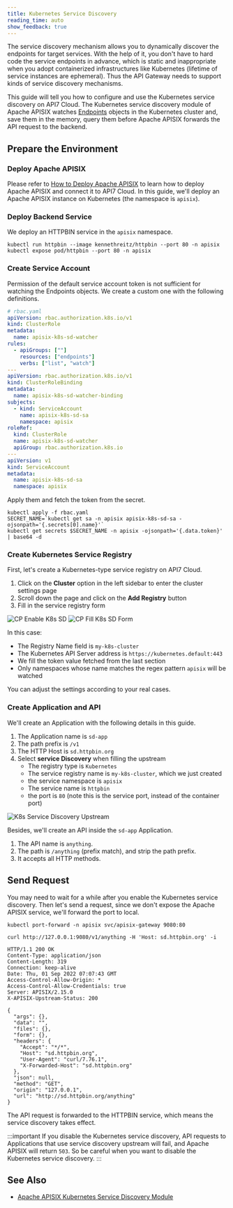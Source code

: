 ```yaml
---
title: Kubernetes Service Discovery
reading_time: auto
show_feedback: true
---
```


The service discovery mechanism allows you to dynamically discover the endpoints for target services. With the
help of it, you don't have to hard code the service endpoints in advance, which is static and inappropriate
when you adopt containerized infrastructures like Kubernetes (lifetime of service instances are ephemeral).
Thus the API Gateway needs to support kinds of service discovery mechanisms.

This guide will tell you how to configure and use the Kubernetes service discovery on API7 Cloud. The Kubernetes
service discovery module of Apache APISIX watches [Endpoints](https://kubernetes.io/docs/concepts/services-networking/service/)
objects in the Kubernetes cluster and, save them in the memory, query them before Apache APISIX forwards the API request to
the backend.

Prepare the Environment
-----------------------

### Deploy Apache APISIX

Please refer to [How to Deploy Apache APISIX](../../product/how-to-deploy-apache-apisix.md) to learn how to deploy
Apache APISIX and connect it to API7 Cloud. In this guide, we'll deploy an Apache APISIX instance on Kubernetes (the namespace is `apisix`).

### Deploy Backend Service

We deploy an HTTPBIN service in the `apisix` namespace.

```shell
kubectl run httpbin --image kennethreitz/httpbin --port 80 -n apisix
kubectl expose pod/httpbin --port 80 -n apisix
```

### Create Service Account

Permission of the default service account token is not sufficient for watching the
Endpoints objects. We create a custom one with the following definitions.

```yaml
# rbac.yaml
apiVersion: rbac.authorization.k8s.io/v1
kind: ClusterRole
metadata:
  name: apisix-k8s-sd-watcher
rules:
  - apiGroups: [""]
    resources: ["endpoints"]
    verbs: ["list", "watch"]
---
apiVersion: rbac.authorization.k8s.io/v1
kind: ClusterRoleBinding
metadata:
  name: apisix-k8s-sd-watcher-binding
subjects:
  - kind: ServiceAccount
    name: apisix-k8s-sd-sa
    namespace: apisix
roleRef:
  kind: ClusterRole
  name: apisix-k8s-sd-watcher
  apiGroup: rbac.authorization.k8s.io
---
apiVersion: v1
kind: ServiceAccount
metadata:
  name: apisix-k8s-sd-sa
  namespace: apisix
```

Apply them and fetch the token from the secret.

```shell
kubectl apply -f rbac.yaml
SECRET_NAME=`kubectl get sa -n apisix apisix-k8s-sd-sa -ojsonpath='{.secrets[0].name}'`
kubectl get secrets $SECRET_NAME -n apisix -ojsonpath='{.data.token}' | base64 -d
```

### Create Kubernetes Service Registry

First, let's create a Kubernetes-type service registry on API7 Cloud.

1. Click on the **Cluster** option in the left sidebar to enter the cluster settings page
2. Scroll down the page and click on the **Add Registry** button
3. Fill in the service registry form

![CP Enable K8s SD](https://static.apiseven.com/uploads/2023/01/12/X0WsJXGJ_cluster-enable-k8s-sd.png)
![CP Fill K8s SD Form](https://static.apiseven.com/2022/12/30/cp-fill-k8s-service-registry-form.png)

In this case:

* The Registry Name field is `my-k8s-cluster`
* The Kubernetes API Server address is `https://kubernetes.default:443`
* We fill the token value fetched from the last section
* Only namespaces whose name matches the regex pattern `apisix` will be watched

You can adjust the settings according to your real cases.

### Create Application and API

We'll create an Application with the following details in this guide.

1. The Application name is `sd-app`
2. The path prefix is `/v1`
3. The HTTP Host is `sd.httpbin.org`
4. Select **service Discovery** when filling the upstream
   * The registry type is `Kubernetes`
   * The service registry name is `my-k8s-cluster`, which we just created
   * the service namespace is `apisix`
   * The service name is `httpbin`
   * the port is `80` (note this is the service port, instead of the container port)

![K8s Service Discovery Upstream](https://static.apiseven.com/2022/12/30/k8s-sd-upstream.png)

Besides, we'll create an API inside the `sd-app` Application.

1. The API name is `anything`.
2. The path is `/anything` (prefix match), and strip the path prefix.
3. It accepts all HTTP methods.

Send Request
------------

You may need to wait for a while after you enable the Kubernetes service discovery. Then let's send a request,
since we don't expose the Apache APISIX service, we'll forward the port to local.

```shell
kubectl port-forward -n apisix svc/apisix-gateway 9080:80
```

```shell
curl http://127.0.0.1:9080/v1/anything -H 'Host: sd.httpbin.org' -i
```

```shell
HTTP/1.1 200 OK
Content-Type: application/json
Content-Length: 319
Connection: keep-alive
Date: Thu, 01 Sep 2022 07:07:43 GMT
Access-Control-Allow-Origin: *
Access-Control-Allow-Credentials: true
Server: APISIX/2.15.0
X-APISIX-Upstream-Status: 200

{
  "args": {},
  "data": "",
  "files": {},
  "form": {},
  "headers": {
    "Accept": "*/*",
    "Host": "sd.httpbin.org",
    "User-Agent": "curl/7.76.1",
    "X-Forwarded-Host": "sd.httpbin.org"
  },
  "json": null,
  "method": "GET",
  "origin": "127.0.0.1",
  "url": "http://sd.httpbin.org/anything"
}
```

The API request is forwarded to the HTTPBIN service, which means the service discovery takes effect.

:::important
If you disable the Kubernetes service discovery, API requests to Applications that use service discovery upstream will fail,
and Apache APISIX will return `503`. So be careful when you want to disable the Kubernetes service discovery.
:::

See Also
--------

* [Apache APISIX Kubernetes Service Discovery Module](https://apisix.apache.org/docs/apisix/discovery/kubernetes/)
